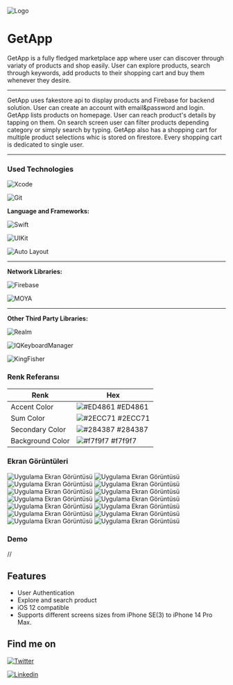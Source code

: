 
 
 ![Logo](https://github.com/evarilci/GetApp/blob/main/Images/mainLogo.png)
 
 # GetApp

 GetApp is a fully fledged marketplace app where user can discover through variaty of products and shop easily. User can explore products, search through keywords, add products to their shopping cart and buy them whenever they desire.

---
GetApp uses fakestore api to display products and Firebase for backend solution. User can create an account with email&password and login. GetApp lists products on homepage. User can reach product's details by tapping on them. On search screen user can filter products depending category or simply search by typing. GetApp also has a shopping cart for multiple product selections whic is stored on firestore. Every shopping cart is dedicated to single user.

---


### Used Technologies

![Xcode](https://img.shields.io/badge/Xcode-007ACC?style=for-the-badge&logo=Xcode&logoColor=white)

![Git](https://img.shields.io/badge/GIT-E44C30?style=for-the-badge&logo=git&logoColor=white)


**Language and Frameworks:** 
 
  ![Swift](https://img.shields.io/badge/Swift-FA7343?style=for-the-badge&logo=swift&logoColor=white) 

  ![UIKit](https://img.shields.io/badge/UIKit-043b5c?style=for-the-badge&logo=swift&logoColor=white)
  
  ![Auto Layout](https://img.shields.io/badge/Auto_Layout-fbc093?style=for-the-badge&logo=swift&logoColor=blue)

  ---

**Network Libraries:** 

  ![Firebase](https://img.shields.io/badge/firebase-ffca28?style=for-the-badge&logo=firebase&logoColor=black)

  ![MOYA](https://img.shields.io/badge/moya-cf2f74?style=for-the-badge&logoColor=white)

  


  ---
  
**Other Third Party Libraries:** 

  ![Realm](https://img.shields.io/badge/Realm-39477F?style=for-the-badge&logo=realm&logoColor=white)

  ![IQKeyboardManager](https://img.shields.io/badge/IQKeyboardManager-298D46?style=for-the-badge&logoColor=white)

 ![KingFisher](https://img.shields.io/badge/KingFisher-5091CD?style=for-the-badge&&logoColor=white)
  
### Renk Referansı

| Renk             | Hex                                                                |
| ----------------- | ------------------------------------------------------------------ |
| Accent Color | ![#ED4861](https://via.placeholder.com/10/ED4861?text=+) #ED4861 |
| Sum Color | ![#2ECC71](https://via.placeholder.com/10/2ECC71?text=+) #2ECC71 |
| Secondary Color | ![#284387](https://via.placeholder.com/10/284387?text=+) #284387 |
| Background Color | ![#f7f9f7](https://via.placeholder.com/10/f7f9f7?text=+) #f7f9f7 | 

### Ekran Görüntüleri

![Uygulama Ekran Görüntüsü](https://github.com/evarilci/GetApp/blob/main/Images/1.png)
![Uygulama Ekran Görüntüsü](https://github.com/evarilci/GetApp/blob/main/Images/2.png)
![Uygulama Ekran Görüntüsü](https://github.com/evarilci/GetApp/blob/main/Images/3.png)
![Uygulama Ekran Görüntüsü](https://github.com/evarilci/GetApp/blob/main/Images/4.png)
![Uygulama Ekran Görüntüsü](https://github.com/evarilci/GetApp/blob/main/Images/5.png)
![Uygulama Ekran Görüntüsü](https://github.com/evarilci/GetApp/blob/main/Images/6.png)
![Uygulama Ekran Görüntüsü](https://github.com/evarilci/GetApp/blob/main/Images/7.png)
![Uygulama Ekran Görüntüsü](https://github.com/evarilci/GetApp/blob/main/Images/8.png)
![Uygulama Ekran Görüntüsü](https://github.com/evarilci/GetApp/blob/main/Images/9.png)
![Uygulama Ekran Görüntüsü](https://github.com/evarilci/GetApp/blob/main/Images/10.png)
![Uygulama Ekran Görüntüsü](https://github.com/evarilci/GetApp/blob/main/Images/11.png)
![Uygulama Ekran Görüntüsü](https://github.com/evarilci/GetApp/blob/main/Images/12.png)
![Uygulama Ekran Görüntüsü](https://github.com/evarilci/GetApp/blob/main/Images/13.png)
![Uygulama Ekran Görüntüsü](https://github.com/evarilci/GetApp/blob/main/Images/14.png)

  

### Demo

//

  
## Features

- User Authentication
- Explore and search product
- iOS 12 compatible
- Supports different screens sizes from iPhone SE(3) to iPhone 14 Pro Max.



  
## Find me on



[![Twitter](https://img.shields.io/badge/Twitter-1DA1F2?style=for-the-badge&logo=twitter&logoColor=white)](https://twitter.com/evarilci69)

[![Linkedin](https://img.shields.io/badge/LinkedIn-0077B5?style=for-the-badge&logo=linkedin&logoColor=white)](https://www.linkedin.com/in/varilci/)


  

